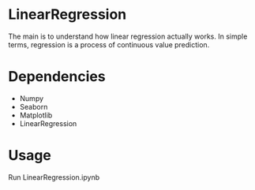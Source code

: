 # LinearRegression
  The main is to understand how linear regression actually works.
  In simple terms, regression is a process of continuous value prediction. 

# Dependencies
- Numpy
- Seaborn
- Matplotlib
- LinearRegression
    
# Usage
  Run LinearRegression.ipynb
